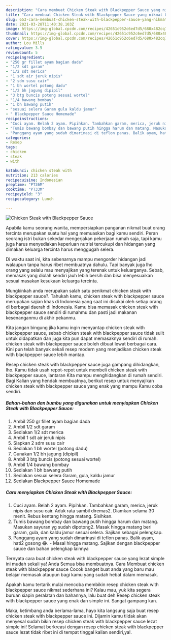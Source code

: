 ```yaml
---
description: "Cara membuat Chicken Steak with Blackpepper Sauce yang nikmat Untuk Jualan"
title: "Cara membuat Chicken Steak with Blackpepper Sauce yang nikmat Untuk Jualan"
slug: 653-cara-membuat-chicken-steak-with-blackpepper-sauce-yang-nikmat-untuk-jualan
date: 2021-03-28T11:40:38.103Z
image: https://img-global.cpcdn.com/recipes/42651c952c6ed7d5/680x482cq70/chicken-steak-with-blackpepper-sauce-foto-resep-utama.jpg
thumbnail: https://img-global.cpcdn.com/recipes/42651c952c6ed7d5/680x482cq70/chicken-steak-with-blackpepper-sauce-foto-resep-utama.jpg
cover: https://img-global.cpcdn.com/recipes/42651c952c6ed7d5/680x482cq70/chicken-steak-with-blackpepper-sauce-foto-resep-utama.jpg
author: Lou Mills
ratingvalue: 3.5
reviewcount: 5
recipeingredient:
- "250 gr fillet ayam bagian dada"
- "1/2 sdt garam"
- "1/2 sdt merica"
- "1 sdt air jeruk nipis"
- "2 sdm susu cair"
- "1 bh wortel potong dadu"
- "1/2 bh jagung dipipil"
- "3 btg buncis potong sesuai wortel"
- "1/4 bawang bombay"
- "1 bh bawang putih"
- "sesuai selera Garam gula kaldu jamur"
- " Blackpepper Sauce Homemade"
recipeinstructions:
- "Cuci ayam. Belah 2 ayam. Pipihkan. Tambahkan garam, merica, jeruk nipis dan susu cair. Aduk rata sambil diremas2. Diamkan selama 30 menit. Rebus kentang hingga matang. Sisihkan."
- "Tumis bawang bombay dan bawang putih hingga harum dan matang. Masukan sayuran yg sudah dipotong2. Masak hingga matang beri garam, gula, dan kaldu jamur sesuai selera. Sajikan sebagai pelengkap."
- "Panggang ayam yang sudah dimarinasi di teflon panas. Balik ayam, hati2 gosong 😂.  Masal hingga matang. Sajikan dengan blackpepper sauce dan bahan pelengkap lainnya"
categories:
- Resep
tags:
- chicken
- steak
- with

katakunci: chicken steak with 
nutrition: 213 calories
recipecuisine: Indonesian
preptime: "PT36M"
cooktime: "PT33M"
recipeyield: "3"
recipecategory: Lunch

---
```



![Chicken Steak with Blackpepper Sauce](https://img-global.cpcdn.com/recipes/42651c952c6ed7d5/680x482cq70/chicken-steak-with-blackpepper-sauce-foto-resep-utama.jpg)

Apabila kamu seorang wanita, mempersiapkan panganan nikmat buat orang tercinta merupakan suatu hal yang memuaskan bagi kamu sendiri. Peran seorang istri bukan sekedar mengerjakan pekerjaan rumah saja, tapi kamu juga harus menyediakan keperluan nutrisi tercukupi dan hidangan yang dimakan keluarga tercinta harus menggugah selera.

Di waktu  saat ini, kita sebenarnya mampu mengorder hidangan jadi walaupun tanpa harus ribet membuatnya dahulu. Tapi banyak juga lho orang yang selalu mau menyajikan yang terenak untuk keluarganya. Sebab, memasak yang diolah sendiri jauh lebih bersih dan bisa menyesuaikan sesuai masakan kesukaan keluarga tercinta. 



Mungkinkah anda merupakan salah satu penikmat chicken steak with blackpepper sauce?. Tahukah kamu, chicken steak with blackpepper sauce merupakan sajian khas di Indonesia yang saat ini disukai oleh setiap orang di berbagai daerah di Indonesia. Kamu bisa memasak chicken steak with blackpepper sauce sendiri di rumahmu dan pasti jadi makanan kesenanganmu di akhir pekanmu.

Kita jangan bingung jika kamu ingin menyantap chicken steak with blackpepper sauce, sebab chicken steak with blackpepper sauce tidak sulit untuk didapatkan dan juga kita pun dapat memasaknya sendiri di rumah. chicken steak with blackpepper sauce boleh dibuat lewat berbagai cara. Kini pun telah banyak sekali resep modern yang menjadikan chicken steak with blackpepper sauce lebih mantap.

Resep chicken steak with blackpepper sauce juga gampang dihidangkan, lho. Kamu tidak usah repot-repot untuk membeli chicken steak with blackpepper sauce, lantaran Kita mampu menghidangkan di rumah sendiri. Bagi Kalian yang hendak membuatnya, berikut resep untuk menyajikan chicken steak with blackpepper sauce yang enak yang mampu Kamu coba sendiri.

<!--inarticleads1-->

##### Bahan-bahan dan bumbu yang digunakan untuk menyiapkan Chicken Steak with Blackpepper Sauce:

1. Ambil 250 gr fillet ayam bagian dada
1. Ambil 1/2 sdt garam
1. Sediakan 1/2 sdt merica
1. Ambil 1 sdt air jeruk nipis
1. Siapkan 2 sdm susu cair
1. Sediakan 1 bh wortel (potong dadu)
1. Gunakan 1/2 bh jagung (dipipil)
1. Ambil 3 btg buncis (potong sesuai wortel)
1. Ambil 1/4 bawang bombay
1. Sediakan 1 bh bawang putih
1. Sediakan sesuai selera Garam, gula, kaldu jamur
1. Sediakan  Blackpepper Sauce Homemade




<!--inarticleads2-->

##### Cara menyiapkan Chicken Steak with Blackpepper Sauce:

1. Cuci ayam. Belah 2 ayam. Pipihkan. Tambahkan garam, merica, jeruk nipis dan susu cair. Aduk rata sambil diremas2. Diamkan selama 30 menit. Rebus kentang hingga matang. Sisihkan.
1. Tumis bawang bombay dan bawang putih hingga harum dan matang. Masukan sayuran yg sudah dipotong2. Masak hingga matang beri garam, gula, dan kaldu jamur sesuai selera. Sajikan sebagai pelengkap.
1. Panggang ayam yang sudah dimarinasi di teflon panas. Balik ayam, hati2 gosong 😂.  - Masal hingga matang. Sajikan dengan blackpepper sauce dan bahan pelengkap lainnya




Ternyata cara buat chicken steak with blackpepper sauce yang lezat simple ini mudah sekali ya! Anda Semua bisa membuatnya. Cara Membuat chicken steak with blackpepper sauce Cocok banget buat anda yang baru mau belajar memasak ataupun bagi kamu yang sudah hebat dalam memasak.

Apakah kamu tertarik mulai mencoba membikin resep chicken steak with blackpepper sauce nikmat sederhana ini? Kalau mau, yuk kita segera buruan siapin peralatan dan bahannya, lalu buat deh Resep chicken steak with blackpepper sauce yang enak dan simple ini. Sangat gampang kan. 

Maka, ketimbang anda berlama-lama, hayo kita langsung saja buat resep chicken steak with blackpepper sauce ini. Dijamin kamu tiidak akan menyesal sudah bikin resep chicken steak with blackpepper sauce lezat simple ini! Selamat berkreasi dengan resep chicken steak with blackpepper sauce lezat tidak ribet ini di tempat tinggal kalian sendiri,ya!.


